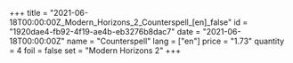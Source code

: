 +++
title = "2021-06-18T00:00:00Z_Modern_Horizons_2_Counterspell_[en]_false"
id = "1920dae4-fb92-4f19-ae4b-eb3276b8dac7"
date = "2021-06-18T00:00:00Z"
name = "Counterspell"
lang = ["en"]
price = "1.73"
quantity = 4
foil = false
set = "Modern Horizons 2"
+++

